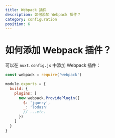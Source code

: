 ```yaml
---
title: Webpack 插件
description: 如何添加 Webpack 插件？
category: configuration
position: 6
---
```


# 如何添加 Webpack 插件？

可以在 `nuxt.config.js` 中添加 Webpack 插件：

```js
const webpack = require('webpack')

module.exports = {
  build: {
    plugins: [
      new webpack.ProvidePlugin({
        $: 'jquery',
        _: 'lodash'
        // ...etc.
      })
    ]
  }
}
```
